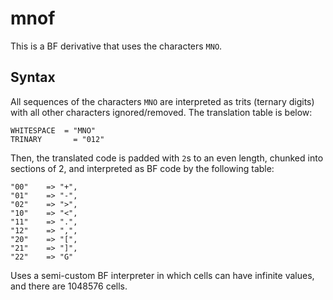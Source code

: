 # mnof

This is a BF derivative that uses the characters `MNO`.

## Syntax

All sequences of the characters `MNO` are interpreted as trits (ternary digits) with all other characters ignored/removed. The translation table is below:

    WHITESPACE 	= "MNO"
    TRINARY		  = "012"	

Then, the translated code is padded with `2`s to an even length, chunked into sections of 2, and interpreted as BF code by the following table:

    "00" 	=> "+",
    "01" 	=> "-",
    "02" 	=> ">",
    "10" 	=> "<",
    "11" 	=> ".",
    "12" 	=> ",",
    "20" 	=> "[",
    "21" 	=> "]",	
    "22" 	=> "G"
    
Uses a semi-custom BF interpreter in which cells can have infinite values, and there are 1048576 cells.
